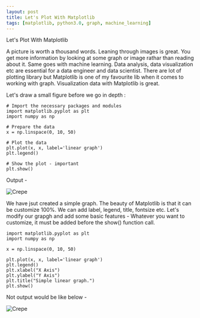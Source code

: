 ```yaml
---
layout: post
title: Let's Plot With Matplotlib
tags: [matplotlib, python3.0, graph, machine_learning]
---
```


Let's Plot With Matplotlib

A picture is worth a thousand words. Leaning through images is great. You get more information by looking at some graph or image rathar than reading about it. Same goes with machine learning. Data analysis, data visualization etc are essential for a data engineer and data scientist. 
There are lot of plotting library but Matplotlib is one of my favourite lib when it comes to working with graph. Visualization data with Matplotlib is great. 

Let's draw a small figure before we go in depth : 

```
# Import the necessary packages and modules
import matplotlib.pyplot as plt
import numpy as np

# Prepare the data
x = np.linspace(0, 10, 50)

# Plot the data
plt.plot(x, x, label='linear graph')
plt.legend()

# Show the plot - important 
plt.show()
```

Output - 

![Crepe](http://s3-media3.fl.yelpcdn.com/bphoto/cQ1Yoa75m2yUFFbY2xwuqw/348s.jpg)

We have jsut created a simple graph. The beauty of Matplotlib is that it can be customize 100%. We can add label, legend, title, fontsize etc. Let's modify our grapgh and add some basic features - 
Whatever you want to customize, it must be added before the show() function call.

```
import matplotlib.pyplot as plt
import numpy as np

x = np.linspace(0, 10, 50)

plt.plot(x, x, label='linear graph')
plt.legend()
plt.xlabel("X Axis")
plt.ylabel("Y Axis")
plt.title("Simple linear graph.")
plt.show()
```

Not output would be like below - 

![Crepe](http://s3-media3.fl.yelpcdn.com/bphoto/cQ1Yoa75m2yUFFbY2xwuqw/348s.jpg)


